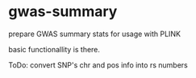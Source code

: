 # gwas-summary
prepare GWAS summary stats for usage with PLINK

basic functionallity is there.

ToDo: convert SNP's chr and pos info into rs numbers


